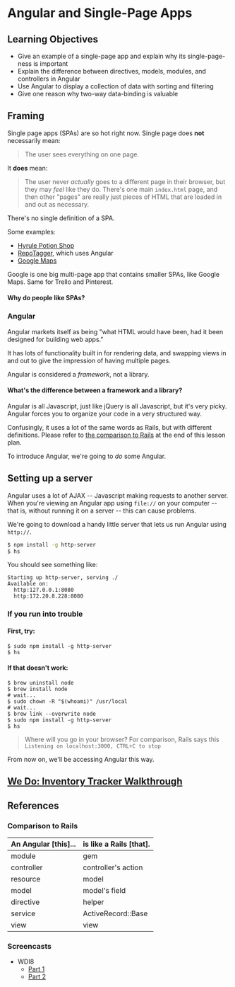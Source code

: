 # Angular and Single-Page Apps

## Learning Objectives
- Give an example of a single-page app and explain why its single-page-ness is important
- Explain the difference between directives, models, modules, and controllers in Angular
- Use Angular to display a collection of data with sorting and filtering
- Give one reason why two-way data-binding is valuable

## Framing

Single page apps (SPAs) are so hot right now. Single page does **not** necessarily mean:

> The user sees everything on one page.

It **does** mean:

> The user never *actually* goes to a different page in their browser, but they may *feel* like they do. There's one main `index.html` page, and then other "pages" are really just pieces of HTML that are loaded in and out as necessary.

There's no single definition of a SPA.

Some examples:

- [Hyrule Potion Shop](http://ga-wdi-exercises.github.io/hyrule_potion_shop/)
- [RepoTagger](http://repotagger.github.io/?name=ga-wdi-lessons), which uses Angular
- [Google Maps](https://www.google.com/maps/@38.9048728,-77.0362223,17z)

Google is one big multi-page app that contains smaller SPAs, like Google Maps. Same for Trello and Pinterest.

#### Why do people like SPAs?

### Angular

Angular markets itself as being "what HTML would have been, had it been designed for building web apps."

It has lots of functionality built in for rendering data, and swapping views in and out to give the impression of having multiple pages.

Angular is considered a *framework*, not a library.

#### What's the difference between a framework and a library?

Angular is all Javascript, just like jQuery is all Javascript, but it's very picky. Angular forces you to organize your code in a very structured way.

Confusingly, it uses a lot of the same words as Rails, but with different definitions. Please refer to [the comparison to Rails](#references) at the end of this lesson plan.

To introduce Angular, we're going to *do* some Angular.

## Setting up a server

Angular uses a lot of AJAX -- Javascript making requests to another server. When you're viewing an Angular app using `file://` on your computer -- that is, without running it on a server -- this can cause problems.

We're going to download a handy little server that lets us run Angular using `http://`.

```bash
$ npm install -g http-server
$ hs
```

You should see something like:

```
Starting up http-server, serving ./
Available on:
  http:127.0.0.1:8080
  http:172.20.8.228:8080
```

### If you run into trouble

#### First, try:

```
$ sudo npm install -g http-server
$ hs
```

#### If that doesn't work:

```
$ brew uninstall node
$ brew install node
# wait...
$ sudo chown -R "$(whoami)" /usr/local
# wait...
$ brew link --overwrite node
$ sudo npm install -g http-server
$ hs
```

> Where will you go in your browser? For comparison, Rails says this `Listening on localhost:3000, CTRL+C to stop`

From now on, we'll be accessing Angular this way.

## [We Do: Inventory Tracker Walkthrough](walkthrough.md)

## References

### Comparison to Rails

|An Angular [this]... |is like a Rails [that].|
|------------|---------------------|
| module     | gem                 |
| controller | controller's action |
| resource   | model               |
| model      | model's field       |
| directive  | helper              |
| service    | ActiveRecord::Base  |
| view       | view                |

### Screencasts
- WDI8
  - [Part 1](https://youtu.be/e05pA3VSM6I)
  - [Part 2](https://youtu.be/MP2RD5d9RfA)
